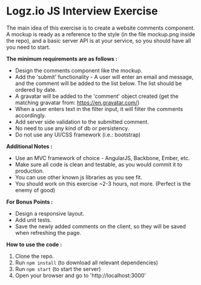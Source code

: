 Logz.io JS Interview Exercise  
==  

The main idea of this exercise is to create a website comments component.  
A mockup is ready as a reference to the style (in the file mockup.png inside the repo), and a basic server API is at your service,
so you should have all you need to start.  

**The minimum requirements are as follows :**  
* Design the comments component like the mockup.  
* Add the 'submit' functionality - A user will enter an email and message, and the comment will be added to the list below. The list should be ordered by date.  
* A gravatar will be added to the 'comment' object created (get the matching gravatar from: https://en.gravatar.com/)
* When a user enters text in the filter input, it will filter the comments accordingly.
* Add server side validation to the submitted comment.  
* No need to use any kind of db or persistency.  
* Do not use any UI/CSS framework (i.e.: bootstrap)


**Additional Notes :**  
* Use an MVC framework of choice - AngularJS, Backbone, Ember, etc.  
* Make sure all code is clean and testable, as you would commit it to production.  
* You can use other known js libraries as you see fit.  
* You should work on this exercise ~2-3 hours, not more. (Perfect is the enemy of good)  

**For Bonus Points :**  
* Design a responsive layout.  
* Add unit tests.  
* Save the newly added comments on the client, so they will be saved when refreshing the page.  


**How to use the code :**  
1. Clone the repo.  
2. Run `npm install` (to download all relevant dependencies)  
3. Run `npm start` (to start the server)  
4. Open your browser and go to 'http://localhost:3000'
